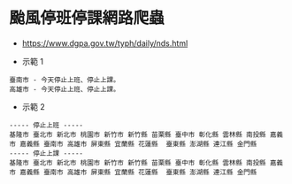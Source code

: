 # 颱風停班停課網路爬蟲

- https://www.dgpa.gov.tw/typh/daily/nds.html

- 示範 1
```
臺南市 - 今天停止上班、停止上課。
高雄市 - 今天停止上班、停止上課。
```

- 示範 2
```
----- 停止上班 -----
基隆市 臺北市 新北市 桃園市 新竹市 新竹縣 苗栗縣 臺中市 彰化縣 雲林縣 南投縣 嘉義市 嘉義縣 臺南市 高雄市 屏東縣 宜蘭縣 花蓮縣  臺東縣 澎湖縣 連江縣 金門縣
----- 停止上課 -----
基隆市 臺北市 新北市 桃園市 新竹市 新竹縣 苗栗縣 臺中市 彰化縣 雲林縣 南投縣 嘉義市 嘉義縣 臺南市 高雄市 屏東縣 宜蘭縣 花蓮縣  臺東縣 澎湖縣 連江縣 金門縣
```